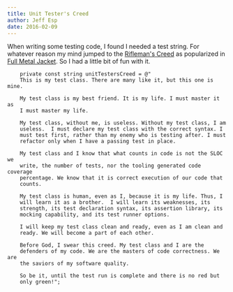```yaml
---
title: Unit Tester's Creed
author: Jeff Esp
date: 2016-02-09
---
```


When writing some testing code, I found I needed a test string. For whatever
reason my mind jumped to the [Rifleman's Creed][creed] as popularized in [Full
Metal Jacket][fmj].  So I had a little bit of fun with it.

```
    private const string unitTestersCreed = @"
    This is my test class. There are many like it, but this one is mine.

    My test class is my best friend. It is my life. I must master it as
    I must master my life.

    My test class, without me, is useless. Without my test class, I am
    useless.  I must declare my test class with the correct syntax. I
    must test first, rather than my enemy who is testing after. I must
    refactor only when I have a passing test in place.

    My test class and I know that what counts in code is not the SLOC we
    write, the number of tests, nor the tooling generated code coverage
    percentage. We know that it is correct execution of our code that
    counts.

    My test class is human, even as I, because it is my life. Thus, I
    will learn it as a brother.  I will learn its weaknesses, its
    strength, its test declaration syntax, its assertion library, its
    mocking capability, and its test runner options.

    I will keep my test class clean and ready, even as I am clean and
    ready. We will become a part of each other.

    Before God, I swear this creed. My test class and I are the
    defenders of my code. We are the masters of code correctness. We are
    the saviors of my software quality.

    So be it, until the test run is complete and there is no red but
    only green!";
```



[creed]: <https://en.wikipedia.org/wiki/Rifleman's_Creed>
[fmj]: <https://www.youtube.com/watch?v=Hgd2F2QNfEE>


